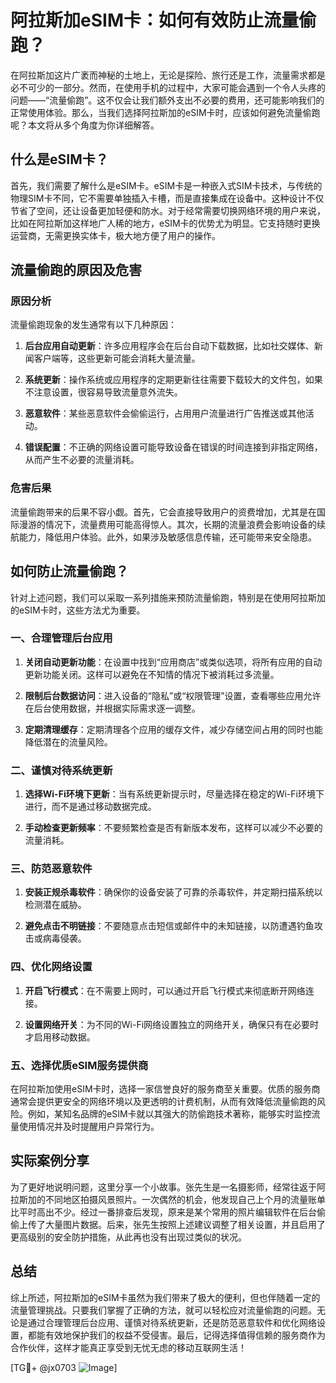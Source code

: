 # 阿拉斯加eSIM卡：如何有效防止流量偷跑？

在阿拉斯加这片广袤而神秘的土地上，无论是探险、旅行还是工作，流量需求都是必不可少的一部分。然而，在使用手机的过程中，大家可能会遇到一个令人头疼的问题——“流量偷跑”。这不仅会让我们额外支出不必要的费用，还可能影响我们的正常使用体验。那么，当我们选择阿拉斯加的eSIM卡时，应该如何避免流量偷跑呢？本文将从多个角度为你详细解答。

## 什么是eSIM卡？

首先，我们需要了解什么是eSIM卡。eSIM卡是一种嵌入式SIM卡技术，与传统的物理SIM卡不同，它不需要单独插入卡槽，而是直接集成在设备中。这种设计不仅节省了空间，还让设备更加轻便和防水。对于经常需要切换网络环境的用户来说，比如在阿拉斯加这样地广人稀的地方，eSIM卡的优势尤为明显。它支持随时更换运营商，无需更换实体卡，极大地方便了用户的操作。

## 流量偷跑的原因及危害

### 原因分析

流量偷跑现象的发生通常有以下几种原因：

1. **后台应用自动更新**：许多应用程序会在后台自动下载数据，比如社交媒体、新闻客户端等，这些更新可能会消耗大量流量。
   
2. **系统更新**：操作系统或应用程序的定期更新往往需要下载较大的文件包，如果不注意设置，很容易导致流量意外流失。

3. **恶意软件**：某些恶意软件会偷偷运行，占用用户流量进行广告推送或其他活动。

4. **错误配置**：不正确的网络设置可能导致设备在错误的时间连接到非指定网络，从而产生不必要的流量消耗。

### 危害后果

流量偷跑带来的后果不容小觑。首先，它会直接导致用户的资费增加，尤其是在国际漫游的情况下，流量费用可能高得惊人。其次，长期的流量浪费会影响设备的续航能力，降低用户体验。此外，如果涉及敏感信息传输，还可能带来安全隐患。

## 如何防止流量偷跑？

针对上述问题，我们可以采取一系列措施来预防流量偷跑，特别是在使用阿拉斯加的eSIM卡时，这些方法尤为重要。

### 一、合理管理后台应用

1. **关闭自动更新功能**：在设置中找到“应用商店”或类似选项，将所有应用的自动更新功能关闭。这样可以避免在不知情的情况下被消耗过多流量。
   
2. **限制后台数据访问**：进入设备的“隐私”或“权限管理”设置，查看哪些应用允许在后台使用数据，并根据实际需求逐一调整。

3. **定期清理缓存**：定期清理各个应用的缓存文件，减少存储空间占用的同时也能降低潜在的流量风险。

### 二、谨慎对待系统更新

1. **选择Wi-Fi环境下更新**：当有系统更新提示时，尽量选择在稳定的Wi-Fi环境下进行，而不是通过移动数据完成。
   
2. **手动检查更新频率**：不要频繁检查是否有新版本发布，这样可以减少不必要的流量消耗。

### 三、防范恶意软件

1. **安装正规杀毒软件**：确保你的设备安装了可靠的杀毒软件，并定期扫描系统以检测潜在威胁。
   
2. **避免点击不明链接**：不要随意点击短信或邮件中的未知链接，以防遭遇钓鱼攻击或病毒侵袭。

### 四、优化网络设置

1. **开启飞行模式**：在不需要上网时，可以通过开启飞行模式来彻底断开网络连接。
   
2. **设置网络开关**：为不同的Wi-Fi网络设置独立的网络开关，确保只有在必要时才启用移动数据。

### 五、选择优质eSIM服务提供商

在阿拉斯加使用eSIM卡时，选择一家信誉良好的服务商至关重要。优质的服务商通常会提供更安全的网络环境以及更透明的计费机制，从而有效降低流量偷跑的风险。例如，某知名品牌的eSIM卡就以其强大的防偷跑技术著称，能够实时监控流量使用情况并及时提醒用户异常行为。

## 实际案例分享

为了更好地说明问题，这里分享一个小故事。张先生是一名摄影师，经常往返于阿拉斯加的不同地区拍摄风景照片。一次偶然的机会，他发现自己上个月的流量账单比平时高出不少。经过一番排查后发现，原来是某个常用的照片编辑软件在后台偷偷上传了大量图片数据。后来，张先生按照上述建议调整了相关设置，并且启用了更高级别的安全防护措施，从此再也没有出现过类似的状况。

## 总结

综上所述，阿拉斯加的eSIM卡虽然为我们带来了极大的便利，但也伴随着一定的流量管理挑战。只要我们掌握了正确的方法，就可以轻松应对流量偷跑的问题。无论是通过合理管理后台应用、谨慎对待系统更新，还是防范恶意软件和优化网络设置，都能有效地保护我们的权益不受侵害。最后，记得选择值得信赖的服务商作为合作伙伴，这样才能真正享受到无忧无虑的移动互联网生活！

[TG💪+ @jx0703 ![Image](https://github.com/user-attachments/assets/dbca1d08-cadb-493c-b0ec-ad6f7a83f270)]